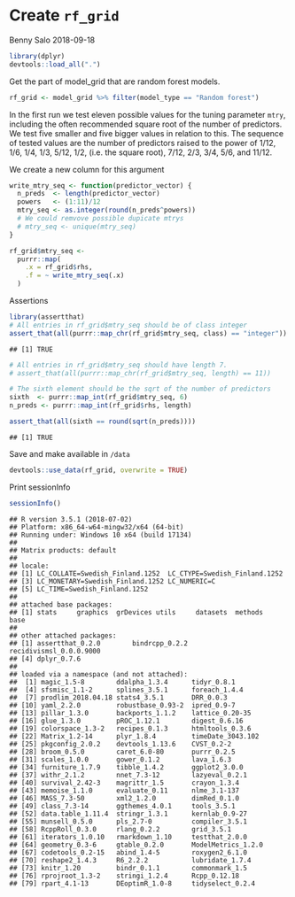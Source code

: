 Create `rf_grid`
================
Benny Salo
2018-09-18

``` r
library(dplyr)
devtools::load_all(".")
```

Get the part of model\_grid that are random forest models.

``` r
rf_grid <- model_grid %>% filter(model_type == "Random forest")
```

In the first run we test eleven possible values for the tuning parameter `mtry`, including the often recommended square root of the number of predictors. We test five smaller and five bigger values in relation to this. The sequence of tested values are the number of predictors raised to the power of 1/12, 1/6, 1/4, 1/3, 5/12, 1/2, (i.e. the square root), 7/12, 2/3, 3/4, 5/6, and 11/12.

We create a new column for this argument

``` r
write_mtry_seq <- function(predictor_vector) {
  n_preds  <- length(predictor_vector)
  powers   <- (1:11)/12
  mtry_seq <- as.integer(round(n_preds^powers))
  # We could remvove possible dupicate mtrys
  # mtry_seq <- unique(mtry_seq)
}

rf_grid$mtry_seq <- 
  purrr::map(
    .x = rf_grid$rhs,
    .f = ~ write_mtry_seq(.x)
  )
```

Assertions

``` r
library(assertthat)
# All entries in rf_grid$mtry_seq should be of class integer
assert_that(all(purrr::map_chr(rf_grid$mtry_seq, class) == "integer"))
```

    ## [1] TRUE

``` r
# All entries in rf_grid$mtry_seq should have length 7.
# assert_that(all(purrr::map_chr(rf_grid$mtry_seq, length) == 11))

# The sixth element should be the sqrt of the number of predictors
sixth  <- purrr::map_int(rf_grid$mtry_seq, 6)
n_preds <- purrr::map_int(rf_grid$rhs, length)

assert_that(all(sixth == round(sqrt(n_preds))))
```

    ## [1] TRUE

Save and make available in `/data`

``` r
devtools::use_data(rf_grid, overwrite = TRUE)
```

Print sessionInfo

``` r
sessionInfo()
```

    ## R version 3.5.1 (2018-07-02)
    ## Platform: x86_64-w64-mingw32/x64 (64-bit)
    ## Running under: Windows 10 x64 (build 17134)
    ## 
    ## Matrix products: default
    ## 
    ## locale:
    ## [1] LC_COLLATE=Swedish_Finland.1252  LC_CTYPE=Swedish_Finland.1252   
    ## [3] LC_MONETARY=Swedish_Finland.1252 LC_NUMERIC=C                    
    ## [5] LC_TIME=Swedish_Finland.1252    
    ## 
    ## attached base packages:
    ## [1] stats     graphics  grDevices utils     datasets  methods   base     
    ## 
    ## other attached packages:
    ## [1] assertthat_0.2.0        bindrcpp_0.2.2          recidivismsl_0.0.0.9000
    ## [4] dplyr_0.7.6            
    ## 
    ## loaded via a namespace (and not attached):
    ##  [1] magic_1.5-8        ddalpha_1.3.4      tidyr_0.8.1       
    ##  [4] sfsmisc_1.1-2      splines_3.5.1      foreach_1.4.4     
    ##  [7] prodlim_2018.04.18 stats4_3.5.1       DRR_0.0.3         
    ## [10] yaml_2.2.0         robustbase_0.93-2  ipred_0.9-7       
    ## [13] pillar_1.3.0       backports_1.1.2    lattice_0.20-35   
    ## [16] glue_1.3.0         pROC_1.12.1        digest_0.6.16     
    ## [19] colorspace_1.3-2   recipes_0.1.3      htmltools_0.3.6   
    ## [22] Matrix_1.2-14      plyr_1.8.4         timeDate_3043.102 
    ## [25] pkgconfig_2.0.2    devtools_1.13.6    CVST_0.2-2        
    ## [28] broom_0.5.0        caret_6.0-80       purrr_0.2.5       
    ## [31] scales_1.0.0       gower_0.1.2        lava_1.6.3        
    ## [34] furniture_1.7.9    tibble_1.4.2       ggplot2_3.0.0     
    ## [37] withr_2.1.2        nnet_7.3-12        lazyeval_0.2.1    
    ## [40] survival_2.42-3    magrittr_1.5       crayon_1.3.4      
    ## [43] memoise_1.1.0      evaluate_0.11      nlme_3.1-137      
    ## [46] MASS_7.3-50        xml2_1.2.0         dimRed_0.1.0      
    ## [49] class_7.3-14       ggthemes_4.0.1     tools_3.5.1       
    ## [52] data.table_1.11.4  stringr_1.3.1      kernlab_0.9-27    
    ## [55] munsell_0.5.0      pls_2.7-0          compiler_3.5.1    
    ## [58] RcppRoll_0.3.0     rlang_0.2.2        grid_3.5.1        
    ## [61] iterators_1.0.10   rmarkdown_1.10     testthat_2.0.0    
    ## [64] geometry_0.3-6     gtable_0.2.0       ModelMetrics_1.2.0
    ## [67] codetools_0.2-15   abind_1.4-5        roxygen2_6.1.0    
    ## [70] reshape2_1.4.3     R6_2.2.2           lubridate_1.7.4   
    ## [73] knitr_1.20         bindr_0.1.1        commonmark_1.5    
    ## [76] rprojroot_1.3-2    stringi_1.2.4      Rcpp_0.12.18      
    ## [79] rpart_4.1-13       DEoptimR_1.0-8     tidyselect_0.2.4
